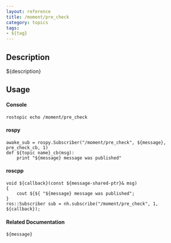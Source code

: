 ```yaml
---
layout: reference
title: /moment/pre_check
category: topics
tags: 
- ${tag}
---
```


## Description
${description}

## Usage
#### Console
```
rostopic echo /moment/pre_check
```

#### rospy
```
awake_sub = rospy.Subscriber("/moment/pre_check", ${message}, pre_check_cb, 1)
def ${topic name}_cb(msg):
    print "${message} message was published"
```

#### roscpp
```
void ${callback}(const ${message-shared-ptr}& msg)
{
    cout ${${ "${message} message was published";
}
ros::Subscriber sub = nh.subscribe("/moment/pre_check", 1, ${callback});
```

#### Related Documentation
``${message}``  